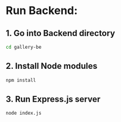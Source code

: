 # Run Backend:

## 1. Go into Backend directory

```sh
cd gallery-be
```
## 2. Install Node modules

```sh
npm install
```

## 3. Run Express.js server

```sh
node index.js
```